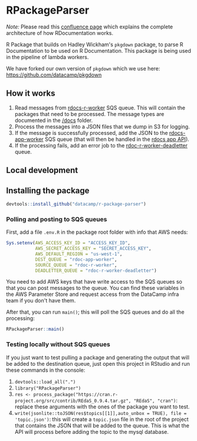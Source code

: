 # RPackageParser

_Note:_ Please read this [confluence page](https://datacamp.atlassian.net/wiki/spaces/PRODENG/pages/2314469377/RDocumentation) which explains the complete architecture of how RDocumentation works.

R Package that builds on Hadley Wickham's `pkgdown` package, to parse R Documentation to be used on R Documentation. This package is being used in the pipeline of lambda workers.

We have forked our own version of `pkgdown` which we use here: https://github.com/datacamp/pkgdown

## How it works

1. Read messages from [rdocs-r-worker](https://us-east-1.console.aws.amazon.com/sqs/v2/home?region=us-east-1#/queues/https%3A%2F%2Fsqs.us-east-1.amazonaws.com%2F301258414863%2Frdoc-r-worker) SQS queue. This will contain the packages that need to be processed. The message types are documented in the [/docs](/docs) folder.
2. Process the messages into a JSON files that we dump in S3 for logging.
3. If the message is successfully processed, add the JSON to the [rdocs-app-worker](https://us-east-1.console.aws.amazon.com/sqs/v2/home?region=us-east-1#/queues/https%3A%2F%2Fsqs.us-east-1.amazonaws.com%2F301258414863%2Frdoc-app-worker) SQS queue (that will then be handled in the [rdocs app API](https://github.com/datacamp/RDocumentation-app/tree/master/api)).
4. If the processing fails, add an error job to the [rdoc-r-worker-deadletter](https://us-east-1.console.aws.amazon.com/sqs/v2/home?region=us-east-1#/queues/https%3A%2F%2Fsqs.us-east-1.amazonaws.com%2F301258414863%2Frdoc-r-worker-deadletter) queue.

## Local development

## Installing the package

```R
devtools::install_github("datacamp/r-package-parser")
```

### Polling and posting to SQS queues

First, add a file `.env.R` in the package root folder with info that AWS needs:

```R
Sys.setenv(AWS_ACCESS_KEY_ID = "ACCESS_KEY_ID",
           AWS_SECRET_ACCESS_KEY = "SECRET_ACCESS_KEY",
           AWS_DEFAULT_REGION = "us-west-1",
           DEST_QUEUE = "rdoc-app-worker",
           SOURCE_QUEUE = "rdoc-r-worker",
           DEADLETTER_QUEUE = "rdoc-r-worker-deadletter")

```

You need to add AWS keys that have write access to the SQS queues so that you can post messages to the queue.
You can find these variables in the AWS Parameter Store and request access from the DataCamp infra team if you don't have them.

After that, you can run `main()`; this will poll the SQS queues and do all the processing:

```R
RPackageParser::main()
```

### Testing locally without SQS queues

If you just want to test pulling a package and generating the output that will be added to the destination queue, just open this project in RStudio and run these commands in the console:

1. `devtools::load_all(".")`
2. `library("RPackageParser")`
3. `res <- process_package("https://cran.r-project.org/src/contrib/REdaS_0.9.4.tar.gz", "REdaS", "cran")`: replace these arguments with the ones of the package you want to test.
4. `write(jsonlite::toJSON(res$topics[[1]],auto_unbox = TRUE), file = 'topic.json')`: this will create a `topic.json` file in the root of the project that contains the JSON that will be added to the queue. This is what the API will process before adding the topic to the mysql database.
